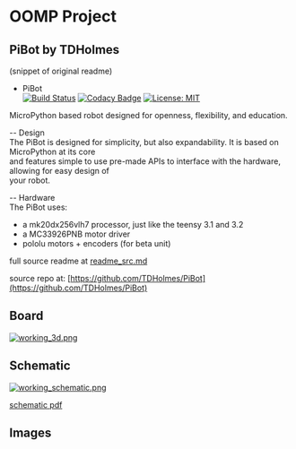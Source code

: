 # OOMP Project  
## PiBot  by TDHolmes  
  
(snippet of original readme)  
  
- PiBot  
[![Build Status](https://travis-ci.org/TDHolmes/PiBot.png)](https://travis-ci.org/TDHolmes/PiBot) [![Codacy Badge](https://api.codacy.com/project/badge/Grade/d694ab5c693b4470be67239594d33585)](https://www.codacy.com/app/TDHolmes/PiBot/dashboard) [![License: MIT](https://img.shields.io/badge/License-MIT-green.svg)](https://opensource.org/licenses/MIT)  
  
MicroPython based robot designed for openness, flexibility, and education.  
  
-- Design  
The PiBot is designed for simplicity, but also expandability. It is based on MicroPython at its core  
and features simple to use pre-made APIs to interface with the hardware, allowing for easy design of  
your robot.  
  
-- Hardware  
The PiBot uses:  
 - a mk20dx256vlh7 processor, just like the teensy 3.1 and 3.2  
 - a MC33926PNB motor driver  
 - pololu motors + encoders (for beta unit)  
  
  
  full source readme at [readme_src.md](readme_src.md)  
  
source repo at: [https://github.com/TDHolmes/PiBot](https://github.com/TDHolmes/PiBot)  
## Board  
  
[![working_3d.png](working_3d_600.png)](working_3d.png)  
## Schematic  
  
[![working_schematic.png](working_schematic_600.png)](working_schematic.png)  
  
[schematic pdf](working_schematic.pdf)  
## Images  
